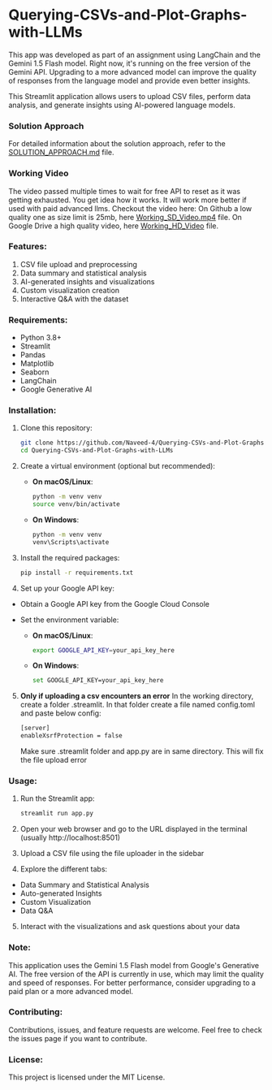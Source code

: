 # Querying-CSVs-and-Plot-Graphs-with-LLMs
This app was developed as part of an assignment using LangChain and the Gemini 1.5 Flash model. Right now, it's running on the free version of the Gemini API. Upgrading to a more advanced model can improve the quality of responses from the language model and provide even better insights.

This Streamlit application allows users to upload CSV files, perform data analysis, and generate insights using AI-powered language models.

### Solution Approach
For detailed information about the solution approach, refer to the [SOLUTION_APPROACH.md](SOLUTION_APPROACH.md) file.

### Working Video
The video passed multiple times to wait for free API to reset as it was getting exhausted. You get idea how it works. It will work more better if used with paid advanced llms.
Checkout the video here:
On Github a low quality one as size limit is 25mb, here [Working_SD_Video.mp4](Working_SD_Video.mp4) file.
On Google Drive a high quality video, here [Working_HD_Video](https://drive.google.com/file/d/1VfM7D53ZQuGkCYYVMspzNH-77cPM2Nn4/view?usp=sharing) file.

### Features:
1. CSV file upload and preprocessing
2. Data summary and statistical analysis
3. AI-generated insights and visualizations
4. Custom visualization creation
5. Interactive Q&A with the dataset

### Requirements:
- Python 3.8+
- Streamlit
- Pandas
- Matplotlib
- Seaborn
- LangChain
- Google Generative AI

### Installation:
1. Clone this repository:
    ```bash
    git clone https://github.com/Naveed-4/Querying-CSVs-and-Plot-Graphs-with-LLMs
    cd Querying-CSVs-and-Plot-Graphs-with-LLMs
    ```

2. Create a virtual environment (optional but recommended):

    - **On macOS/Linux**:
        ```bash
        python -m venv venv
        source venv/bin/activate
        ```

    - **On Windows**:
        ```bash
        python -m venv venv
        venv\Scripts\activate
        ```

3. Install the required packages:
    ```bash
    pip install -r requirements.txt
    ```

4. Set up your Google API key:
- Obtain a Google API key from the Google Cloud Console
- Set the environment variable:

    - **On macOS/Linux**:
        ```bash
        export GOOGLE_API_KEY=your_api_key_here
        ```

    - **On Windows**:
        ```bash
        set GOOGLE_API_KEY=your_api_key_here
        ```
5. **Only if uploading a csv encounters an error**
   In the working directory, create a folder .streamlit. In that folder create a file named config.toml and paste below config:
   ```bash
   [server]
   enableXsrfProtection = false
   ```
   Make sure .streamlit folder and app.py are in same directory. This will fix the file upload error

### Usage:
1. Run the Streamlit app:
    ```bash
    streamlit run app.py
    ```

2. Open your web browser and go to the URL displayed in the terminal (usually http://localhost:8501)

3. Upload a CSV file using the file uploader in the sidebar

4. Explore the different tabs:
- Data Summary and Statistical Analysis
- Auto-generated Insights
- Custom Visualization
- Data Q&A

5. Interact with the visualizations and ask questions about your data

### Note:
This application uses the Gemini 1.5 Flash model from Google's Generative AI. The free version of the API is currently in use, which may limit the quality and speed of responses. For better performance, consider upgrading to a paid plan or a more advanced model.

### Contributing:
Contributions, issues, and feature requests are welcome. Feel free to check the issues page if you want to contribute.

### License:
This project is licensed under the MIT License.

